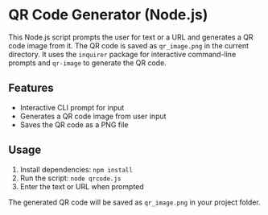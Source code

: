 # QR Code Generator (Node.js)

This Node.js script prompts the user for text or a URL and generates a QR code image from it. The QR code is saved as `qr_image.png` in the current directory. It uses the `inquirer` package for interactive command-line prompts and `qr-image` to generate the QR code.

## Features
- Interactive CLI prompt for input
- Generates a QR code image from user input
- Saves the QR code as a PNG file

## Usage
1. Install dependencies: `npm install`
2. Run the script: `node qrcode.js`
3. Enter the text or URL when prompted

The generated QR code will be saved as `qr_image.png` in your project folder.
